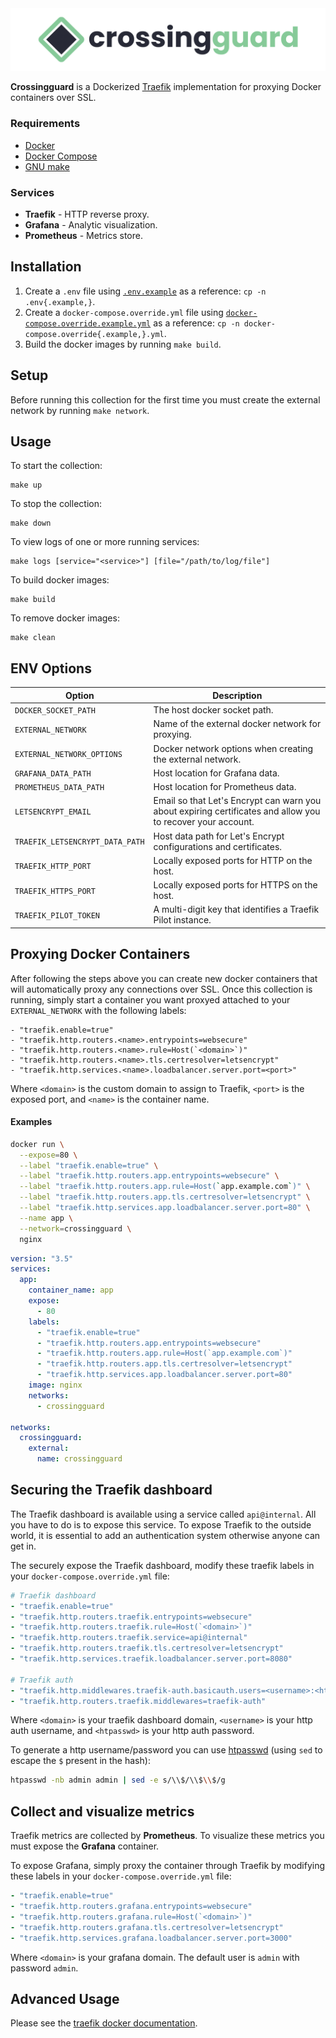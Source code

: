 <img src="logo/banner.png" />

**Crossingguard** is a Dockerized [Traefik](https://doc.traefik.io/traefik/) implementation for proxying Docker containers over SSL.

### Requirements

- [Docker](https://www.docker.com/get-started)
- [Docker Compose](https://docs.docker.com/compose/)
- [GNU make](https://www.gnu.org/software/make/)

### Services

- **Traefik** - HTTP reverse proxy.
- **Grafana** - Analytic visualization.
- **Prometheus** - Metrics store.

## Installation

1. Create a `.env` file using [`.env.example`](.env.example) as a reference: `cp -n .env{.example,}`.
2. Create a `docker-compose.override.yml` file using [`docker-compose.override.example.yml`](docker-compose.override.example.yml) as a reference: `cp -n docker-compose.override{.example,}.yml`.
2. Build the docker images by running `make build`.

## Setup

Before running this collection for the first time you must create the external network by running `make network`.

## Usage

To start the collection:

```
make up
```

To stop the collection:

```
make down
```

To view logs of one or more running services:

```
make logs [service="<service>"] [file="/path/to/log/file"]
```

To build docker images:

```
make build
```

To remove docker images:

```
make clean
```

## ENV Options

| Option                          | Description                                                                                                 |
| ------------------------------- | ----------------------------------------------------------------------------------------------------------- |
| `DOCKER_SOCKET_PATH`            | The host docker socket path.                                                                                |
| `EXTERNAL_NETWORK`              | Name of the external docker network for proxying.                                                           |
| `EXTERNAL_NETWORK_OPTIONS`      | Docker network options when creating the external network.                                                  |
| `GRAFANA_DATA_PATH`             | Host location for Grafana data.                                                                             |
| `PROMETHEUS_DATA_PATH`          | Host location for Prometheus data.                                                                          |
| `LETSENCRYPT_EMAIL`             | Email so that Let's Encrypt can warn you about expiring certificates and allow you to recover your account. |
| `TRAEFIK_LETSENCRYPT_DATA_PATH` | Host data path for Let's Encrypt configurations and certificates.                                           |
| `TRAEFIK_HTTP_PORT`             | Locally exposed ports for HTTP on the host.                                                                 |
| `TRAEFIK_HTTPS_PORT`            | Locally exposed ports for HTTPS on the host.                                                                |
| `TRAEFIK_PILOT_TOKEN`           | A multi-digit key that identifies a Traefik Pilot instance.                                                 |

## Proxying Docker Containers

After following the steps above you can create new docker containers that will automatically proxy any connections over SSL. Once this collection is running, simply start a container you want proxyed attached to your `EXTERNAL_NETWORK` with the following labels:

```
- "traefik.enable=true"
- "traefik.http.routers.<name>.entrypoints=websecure"
- "traefik.http.routers.<name>.rule=Host(`<domain>`)"
- "traefik.http.routers.<name>.tls.certresolver=letsencrypt"
- "traefik.http.services.<name>.loadbalancer.server.port=<port>"
```

Where `<domain>` is the custom domain to assign to Traefik, `<port>` is the exposed port, and `<name>` is the container name.

#### Examples

```sh
docker run \
  --expose=80 \
  --label "traefik.enable=true" \
  --label "traefik.http.routers.app.entrypoints=websecure" \
  --label "traefik.http.routers.app.rule=Host(`app.example.com`)" \
  --label "traefik.http.routers.app.tls.certresolver=letsencrypt" \
  --label "traefik.http.services.app.loadbalancer.server.port=80" \
  --name app \
  --network=crossingguard \
  nginx
```

```yml
version: "3.5"
services:
  app:
    container_name: app
    expose:
      - 80
    labels:
      - "traefik.enable=true"
      - "traefik.http.routers.app.entrypoints=websecure"
      - "traefik.http.routers.app.rule=Host(`app.example.com`)"
      - "traefik.http.routers.app.tls.certresolver=letsencrypt"
      - "traefik.http.services.app.loadbalancer.server.port=80"
    image: nginx
    networks:
      - crossingguard

networks:
  crossingguard:
    external:
      name: crossingguard
```

## Securing the Traefik dashboard

The Traefik dashboard is available using a service called `api@internal`. All you have to do is to expose this service.
To expose Traefik to the outside world, it is essential to add an authentication system otherwise anyone can get in.

The securely expose the Traefik dashboard, modify these traefik labels in your `docker-compose.override.yml` file:

```yaml
# Traefik dashboard
- "traefik.enable=true"
- "traefik.http.routers.traefik.entrypoints=websecure"
- "traefik.http.routers.traefik.rule=Host(`<domain>`)"
- "traefik.http.routers.traefik.service=api@internal"
- "traefik.http.routers.traefik.tls.certresolver=letsencrypt"
- "traefik.http.services.traefik.loadbalancer.server.port=8080"

# Traefik auth
- "traefik.http.middlewares.traefik-auth.basicauth.users=<username>:<htpasswd>"
- "traefik.http.routers.traefik.middlewares=traefik-auth"
```

Where `<domain>` is your traefik dashboard domain, `<username>` is your http auth username, and `<htpasswd>` is your http auth password.

To generate a http username/password you can use [htpasswd](https://httpd.apache.org/docs/2.4/programs/htpasswd.html) (using `sed` to escape the `$` present in the hash):

```bash
htpasswd -nb admin admin | sed -e s/\\$/\\$\\$/g
```

## Collect and visualize metrics

Traefik metrics are collected by **Prometheus**. To visualize these metrics you must expose the **Grafana** container.

To expose Grafana, simply proxy the container through Traefik by modifying these labels in your `docker-compose.override.yml` file:

```yaml
- "traefik.enable=true"
- "traefik.http.routers.grafana.entrypoints=websecure"
- "traefik.http.routers.grafana.rule=Host(`<domain>`)"
- "traefik.http.routers.grafana.tls.certresolver=letsencrypt"
- "traefik.http.services.grafana.loadbalancer.server.port=3000"
```

Where `<domain>` is your grafana domain. The default user is `admin` with password `admin`.

## Advanced Usage

Please see the [traefik docker documentation](https://doc.traefik.io/traefik/providers/docker/).
